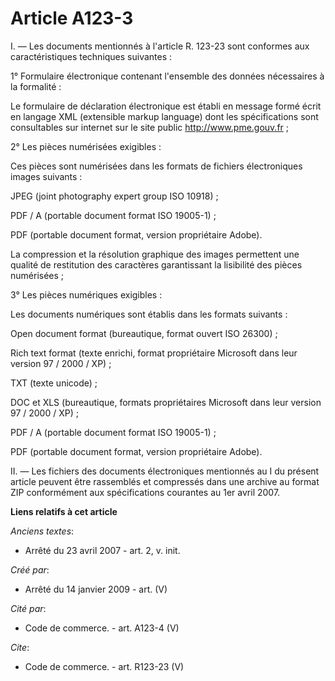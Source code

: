 # Article A123-3

I. ― Les documents mentionnés à l'article R. 123-23 sont conformes aux caractéristiques techniques suivantes :

1° Formulaire électronique contenant l'ensemble des données nécessaires à la formalité :

Le formulaire de déclaration électronique est établi en message formé écrit en langage XML (extensible markup language) dont
les spécifications sont consultables sur internet sur le site public  http://www.pme.gouv.fr ; 

2° Les pièces numérisées exigibles : 

Ces pièces sont numérisées dans les formats de fichiers électroniques images suivants : 

JPEG (joint photography expert group ISO 10918) ; 

PDF / A (portable document format ISO 19005-1) ; 

PDF (portable document format, version propriétaire Adobe). 

La compression et la résolution graphique des images permettent une qualité de restitution des caractères garantissant la
lisibilité des pièces numérisées ; 

3° Les pièces numériques exigibles : 

Les documents numériques sont établis dans les formats suivants : 

Open document format (bureautique, format ouvert ISO 26300) ;

Rich text format (texte enrichi, format propriétaire Microsoft dans leur version 97 / 2000 / XP) ; 

TXT (texte unicode) ; 

DOC et XLS (bureautique, formats propriétaires Microsoft dans leur version 97 / 2000 / XP) ; 

PDF / A (portable document format ISO 19005-1) ; 

PDF (portable document format, version propriétaire Adobe). 

II. ― Les fichiers des documents électroniques mentionnés au I du présent article peuvent être rassemblés et compressés dans
une archive au format ZIP conformément aux spécifications courantes au 1er avril 2007.

**Liens relatifs à cet article**

_Anciens textes_:

  - Arrêté du 23 avril 2007 - art. 2, v. init.

_Créé par_:

  - Arrêté du 14 janvier 2009 - art. (V)

_Cité par_:

  - Code de commerce. - art. A123-4 (V)

_Cite_:

  - Code de commerce. - art. R123-23 (V)
